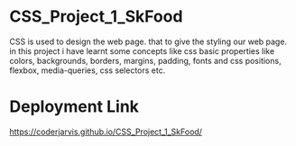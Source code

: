 # CSS_Project_1_SkFood
CSS is used to design the web page. that to give the styling our web page. in this project i have learnt some concepts like css basic properties like colors, backgrounds, borders, margins, padding, fonts and css positions, flexbox, media-queries, css selectors etc.
# Deployment Link
https://coderjarvis.github.io/CSS_Project_1_SkFood/
